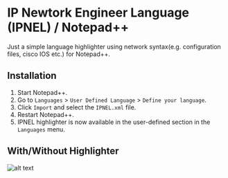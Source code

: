 # IP Newtork Engineer Language (IPNEL) / Notepad++


Just a simple language highlighter using network syntax(e.g. configuration files, cisco IOS etc.) for Notepad++.


Installation
------------

1. Start Notepad++.
2. Go to `Languages` > `User Defined Language` > `Define your language`.
3. Click `Import` and select the `IPNEL.xml` file.
4. Restart Notepad++.
5. IPNEL highlighter is now available in the user-defined section in the `Languages` menu.
 


 
With/Without Highlighter
--------------------

![alt text](https://github.com/caerosin/IPNE_Language/blob/main/difference_ip_languagen%2B%2B.png)



